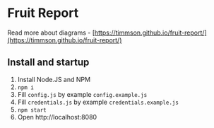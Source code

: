 # Fruit Report

Read more about diagrams - [https://timmson.github.io/fruit-report/](https://timmson.github.io/fruit-report/)

## Install and startup

1. Install Node.JS and NPM
1. ```npm i```
1. Fill ```config.js``` by example ```config.example.js```
1. Fill ```credentials.js``` by example ```credentials.example.js```
1. ```npm start```
1. Open http://localhost:8080